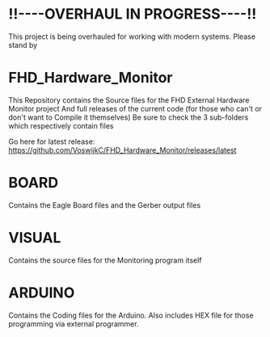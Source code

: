# !!----OVERHAUL IN PROGRESS----!!
This project is being overhauled for working with modern systems. Please stand by

# FHD_Hardware_Monitor

This Repository contains the Source files for the FHD External Hardware Monitor project And full releases of the current code (for those who can't or don't want to Compile it themselves)
Be sure to check the 3 sub-folders which respectively contain files

Go here for latest release:
https://github.com/VoswijkC/FHD_Hardware_Monitor/releases/latest

# BOARD
Contains the Eagle Board files and the Gerber output files

# VISUAL
Contains the source files for the Monitoring program itself

# ARDUINO
Contains the Coding files for the Arduino.
Also includes HEX file for those programming via external programmer.
